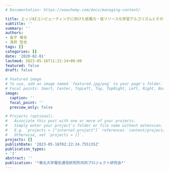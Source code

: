 ```yaml
---
# Documentation: https://wowchemy.com/docs/managing-content/

title: エッジAIコンピューティングに向けた低電力・低リソース化学習アルゴリズムとそのFPGA実装
subtitle: ''
summary: ''
authors:
- 金子 竜也
- 浅井 哲也
tags: []
categories: []
date: '2020-02-01'
lastmod: 2023-05-16T11:22:24+09:00
featured: false
draft: false

# Featured image
# To use, add an image named `featured.jpg/png` to your page's folder.
# Focal points: Smart, Center, TopLeft, Top, TopRight, Left, Right, BottomLeft, Bottom, BottomRight.
image:
  caption: ''
  focal_point: ''
  preview_only: false

# Projects (optional).
#   Associate this post with one or more of your projects.
#   Simply enter your project's folder or file name without extension.
#   E.g. `projects = ["internal-project"]` references `content/project/deep-learning/index.md`.
#   Otherwise, set `projects = []`.
projects: []
publishDate: '2023-05-16T02:22:24.755135Z'
publication_types:
- '1'
abstract: ''
publication: '*東北大学電気通信研究所共同プロジェクト研究会*'
---
```

